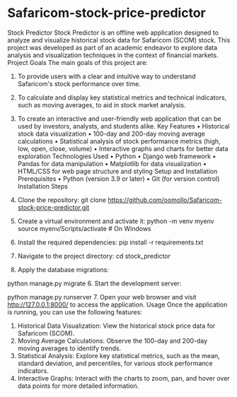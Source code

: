 # Safaricom-stock-price-predictor
Stock Predictor
Stock Predictor is an offline web application designed to analyze and visualize historical stock data for Safaricom (SCOM) stock. This project was developed as part of an academic endeavor to explore data analysis and visualization techniques in the context of financial markets.
Project Goals
The main goals of this project are:
1.	To provide users with a clear and intuitive way to understand Safaricom's stock performance over time.
2.	To calculate and display key statistical metrics and technical indicators, such as moving averages, to aid in stock market analysis.
3.	To create an interactive and user-friendly web application that can be used by investors, analysts, and students alike.
Key Features
•	Historical stock data visualization
•	100-day and 200-day moving average calculations
•	Statistical analysis of stock performance metrics (high, low, open, close, volume)
•	Interactive graphs and charts for better data exploration
Technologies Used
•	Python
•	Django web framework
•	Pandas for data manipulation
•	Matplotlib for data visualization
•	HTML/CSS for web page structure and styling
Setup and Installation
Prerequisites
•	Python (version 3.9 or later)
•	Git (for version control)
Installation Steps
1.	Clone the repository: 
git clone https://github.com/oomollo/Safaricom-stock-price-predictor.git
2.	Create a virtual environment and activate it: 
python -m venv myenv
source myenv/Scripts/activate  # On Windows
3.	Install the required dependencies: 
pip install -r requirements.txt

4.	Navigate to the project directory: 
cd stock_predictor
5.	Apply the database migrations: 

python manage.py migrate
6.	Start the development server: 

python manage.py runserver
7.	Open your web browser and visit http://127.0.0.1:8000/ to access the application.
Usage
Once the application is running, you can use the following features:
1.	Historical Data Visualization: View the historical stock price data for Safaricom (SCOM).
2.	Moving Average Calculations: Observe the 100-day and 200-day moving averages to identify trends.
3.	Statistical Analysis: Explore key statistical metrics, such as the mean, standard deviation, and percentiles, for various stock performance indicators.
4.	Interactive Graphs: Interact with the charts to zoom, pan, and hover over data points for more detailed information.
